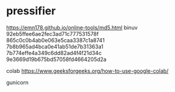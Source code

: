 # pressifier
https://emn178.github.io/online-tools/md5.html
binuv
92eb5ffee6ae2fec3ad71c777531578f
865c0c0b4ab0e063e5caa3387c1a8741
7b8b965ad4bca0e41ab51de7b31363a1
7b774effe4a349c6dd82ad4f4f21d34c
9e3669d19b675bd57058fd4664205d2a


colab
https://www.geeksforgeeks.org/how-to-use-google-colab/

gunicorn